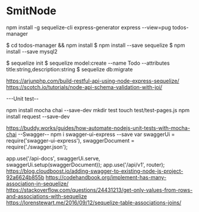 # SmitNode


npm install -g sequelize-cli express-generator
express --view=pug todos-manager

$ cd todos-manager && npm install
$ npm install --save sequelize
$ npm install --save mysql2

$ sequelize init 
$ sequelize model:create --name Todo --attributes title:string,description:string
$ sequelize db:migrate

https://arjunphp.com/build-restful-api-using-node-express-sequelize/
https://scotch.io/tutorials/node-api-schema-validation-with-joi/

---Unit test--

npm install mocha chai --save-dev
mkdir test
touch test/test-pages.js
npm install request --save-dev

https://buddy.works/guides/how-automate-nodejs-unit-tests-with-mocha-chai
--Swagger--
npm i swagger-ui-express --save
var swaggerUi = require('swagger-ui-express'),
    swaggerDocument = require('./swagger.json');

app.use('/api-docs', swaggerUi.serve, swaggerUi.setup(swaggerDocument));
app.use('/api/v1', router);
https://blog.cloudboost.io/adding-swagger-to-existing-node-js-project-92a6624b855b
https://codehandbook.org/implement-has-many-association-in-sequelize/
https://stackoverflow.com/questions/24431213/get-only-values-from-rows-and-associations-with-sequelize
https://lorenstewart.me/2016/09/12/sequelize-table-associations-joins/
